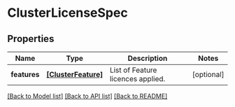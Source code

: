 # ClusterLicenseSpec

## Properties
Name | Type | Description | Notes
------------ | ------------- | ------------- | -------------
**features** | [**[ClusterFeature]**](ClusterFeature.md) | List of Feature licences applied. | [optional] 

[[Back to Model list]](../README.md#documentation-for-models) [[Back to API list]](../README.md#documentation-for-api-endpoints) [[Back to README]](../README.md)


